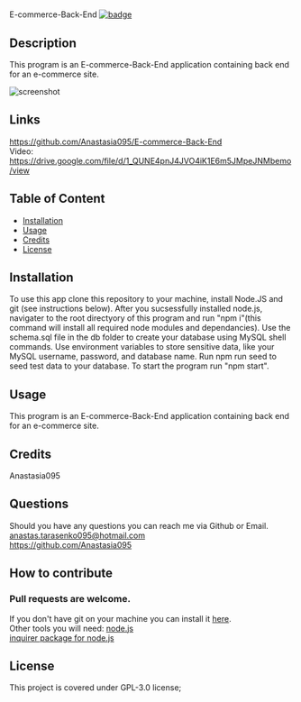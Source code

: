 

# 
E-commerce-Back-End  [![badge](https://img.shields.io/static/v1?label=license&message=GPL-3.0&color=green)](https://choosealicense.com/licenses/gpl-3.0/)

## Description
This program is an E-commerce-Back-End application containing back end for an e-commerce site.

![screenshot](./Assets/screenshot.png)

## Links
https://github.com/Anastasia095/E-commerce-Back-End  
Video: https://drive.google.com/file/d/1_QUNE4pnJ4JVO4iK1E6m5JMpeJNMbemo/view
  ## Table of Content
  - [Installation](#installation)
  - [Usage](#usage)
  - [Credits](#credits)
  - [License](#license)

  ## Installation
To use this app clone this repository to your machine, install Node.JS and git (see instructions below). After you sucsessfully installed node.js, navigater to the root directyory of this program and run "npm i"(this command will install all required node modules and dependancies). Use the schema.sql file in the db folder to create your database using MySQL shell commands. Use environment variables to store sensitive data, like your MySQL username, password, and database name. Run npm run seed to seed test data to your database. To start the program run "npm start".
  ## Usage
 This program is an E-commerce-Back-End application containing back end for an e-commerce site.

  ## Credits
  Anastasia095

  ## Questions
  Should you have any questions you can reach me via Github or Email.  
  anastas.tarasenko095@hotmail.com  
  https://github.com/Anastasia095

  ## How to contribute  
  ### Pull requests are welcome.
  If you don't have git on your machine you can install it [here](https://docs.github.com/en/get-started/quickstart/set-up-git).  
  Other tools you will need:
  [node.js](https://nodejs.dev/learn/how-to-install-nodejs)  
  [inquirer package for node.js](https://www.npmjs.com/package/inquirer/v/8.2.4#questions)

  
  ## License
  This project is covered under GPL-3.0 license;

   
  